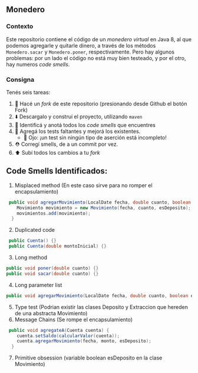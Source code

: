 ## Monedero

### Contexto

Este repositorio contiene el código de un _monedero virtual_ en Java 8, al que podemos agregarle y quitarle dinero, a través 
de los métodos `Monedero.sacar` y `Monedero.poner`, respectivamente. 
Pero hay algunos problemas: por un lado el código no está muy bien testeado, y por el otro, hay numeros _code smells_. 

### Consigna

Tenés seis tareas: 

 1. :fork_and_knife: Hacé un _fork_ de este repositorio (presionando desde Github el botón Fork)
 2. :arrow_down: Descargalo y construí el proyecto, utilizando `maven`
 2. :nose: Identificá y anotá todos los _code smells_ que encuentres 
 3. :test_tube: Agregá los tests faltantes y mejorá los existentes. 
     * :eyes: Ojo: ¡un test sin ningún tipo de aserción está incompleto!
 4. :rescue_worker_helmet: Corregí smells, de a un commit por vez. 
 5. :arrow_up: Subí todos los cambios a tu _fork_
 
 

 ## Code Smells Identificados:

1. Misplaced method (En este caso sirve para no romper el encapsulamiento)
```java
 public void agregarMovimiento(LocalDate fecha, double cuanto, boolean esDeposito) {
    Movimiento movimiento = new Movimiento(fecha, cuanto, esDeposito);
    movimientos.add(movimiento);
  }
```
2. Duplicated code 
```java
 public Cuenta() {}
 public Cuenta(double montoInicial) {}
```
3. Long method
```java
public void poner(double cuanto) {}
public void sacar(double cuanto) {}
```
4. Long parameter list
```java
public void agregarMovimiento(LocalDate fecha, double cuanto, boolean esDeposito) {}
```
5. Type test (Podrian existir las clases Deposito y Extraccion que hereden de una abstracta Movimiento)
6. Message Chains (Se rompe el encapsulamiento)
```java
 public void agregateA(Cuenta cuenta) {
    cuenta.setSaldo(calcularValor(cuenta));
    cuenta.agregarMovimiento(fecha, monto, esDeposito);
  }
```
7. Primitive obsession (variable boolean esDeposito en la clase Movimiento)




  


